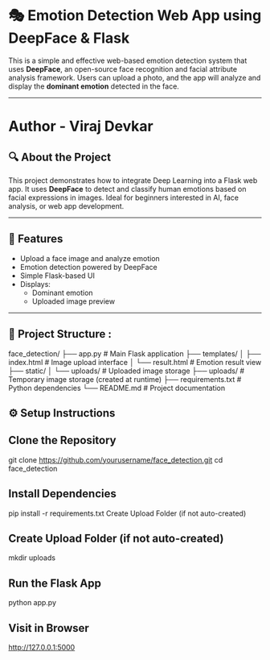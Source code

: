 # 🎭 Emotion Detection Web App using DeepFace & Flask

This is a simple and effective web-based emotion detection system that uses **DeepFace**, an open-source face recognition and facial attribute analysis framework. Users can upload a photo, and the app will analyze and display the **dominant emotion** detected in the face.

---
# Author - Viraj Devkar
## 🔍 About the Project

This project demonstrates how to integrate Deep Learning into a Flask web app. It uses **DeepFace** to detect and classify human emotions based on facial expressions in images. Ideal for beginners interested in AI, face analysis, or web app development.

---

## 🚀 Features

- Upload a face image and analyze emotion
- Emotion detection powered by DeepFace
- Simple Flask-based UI
- Displays:
  - Dominant emotion
  - Uploaded image preview

---

## 📁 Project Structure :

face_detection/
├── app.py # Main Flask application
├── templates/
│ ├── index.html # Image upload interface
│ └── result.html # Emotion result view
├── static/
│ └── uploads/ # Uploaded image storage
├── uploads/ # Temporary image storage (created at runtime)
├── requirements.txt # Python dependencies
└── README.md # Project documentation

## ⚙️ Setup Instructions

## Clone the Repository
git clone https://github.com/yourusername/face_detection.git
cd face_detection

## Install Dependencies
pip install -r requirements.txt
Create Upload Folder (if not auto-created)

## Create Upload Folder (if not auto-created)
mkdir uploads

## Run the Flask App
python app.py

## Visit in Browser
http://127.0.0.1:5000
